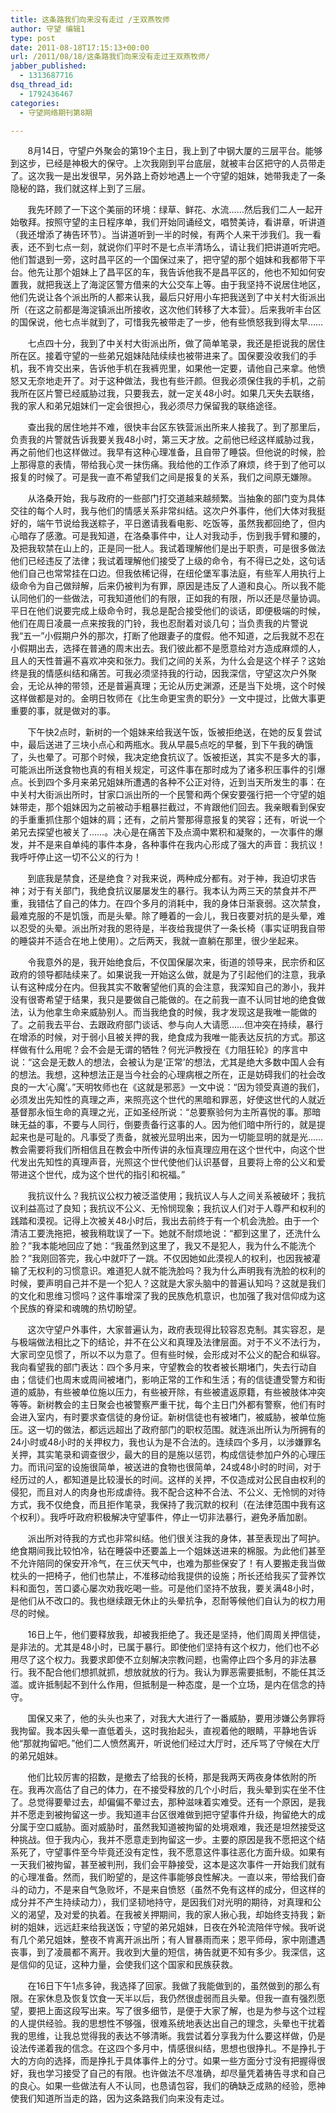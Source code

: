 ```yaml
---
title: 这条路我们向来没有走过 /王双燕牧师
author: 守望 编辑1
type: post
date: 2011-08-18T17:15:13+00:00
url: /2011/08/18/这条路我们向来没有走过王双燕牧师/
jabber_published:
  - 1313687716
dsq_thread_id:
  - 1792436467
categories:
  - 守望网络期刊第8期

---
```

<p style="text-align: left;">
         8月14日，守望户外聚会的第19个主日，我上到了中钢大厦的三层平台。能够到这步，已经是神极大的保守。上次我刚到平台底层，就被丰台区把守的人员带走了。这次我一是出发很早，另外路上奇妙地遇上一个守望的姐妹，她带我走了一条隐秘的路，我们就这样上到了三层。<!--more-->
</p>

       我先环顾了一下这个美丽的环境：绿草、鲜花、水流……然后我们二人一起开始敬拜。按照守望的主日程序单，我们开始同诵经文，唱赞美诗，看讲章，听讲道（我还增添了祷告环节）。当讲道听到一半的时候，有两个人来干涉我们。我一看表，还不到七点一刻，就说你们平时不是七点半清场么，请让我们把讲道听完吧。他们暂退到一旁，这时昌平区的一个国保过来了，把守望的那个姐妹和我都带下平台。他先让那个姐妹上了昌平区的车，我告诉他我不是昌平区的，他也不知如何安置我，就把我送上了海淀区警方借来的大公交车上等。由于我坚持不说居住地区，他们先说让各个派出所的人都来认我，最后只好用小车把我送到了中关村大街派出所（在这之前都是海淀镇派出所接收，这次他们转移了大本营）。后来我听丰台区的国保说，他七点半就到了，可惜我先被带走了一步，他有些愤怒我到得太早……

       七点四十分，我到了中关村大街派出所，做了简单笔录，我还是拒说我的居住所在区。接着守望的一些弟兄姐妹陆陆续续也被带进来了。国保要没收我们的手机，我不肯交出来，告诉他手机在我裤兜里，如果他一定要，请他自己来拿。他愤怒又无奈地走开了。对于这种做法，我也有些汗颜。但我必须保住我的手机，之前我所在区片警已经威胁过我，只要我去，就一定关48小时。如果几天失去联络，我的家人和弟兄姐妹们一定会很担心，我必须尽力保留我的联络途径。

       查出我的居住地并不难，很快丰台区东铁营派出所来人接我了。到了那里后，负责我的片警就告诉我要关我48小时，第三天才放。之前他已经这样威胁过我，再之前他们也这样做过。我早有这种心理准备，且自带了睡袋。但他说的时候，脸上那得意的表情，带给我心灵一抹伤痛。我给他的工作添了麻烦，终于到了他可以报复的时候了。可是我一直不希望我们之间是报复的关系，我们之间原无嫌隙。

       从洛桑开始，我与政府的一些部门打交道越来越频繁。当抽象的部门变为具体交往的每个人时，我与他们的情感关系非常纠结。这次户外事件，他们大体对我挺好的，端午节说给我送粽子，平日邀请我看电影、吃饭等，虽然我都回绝了，但内心暗存了感激。可是我知道，在洛桑事件中，让人对我动手，伤到我手臂和腰的，及把我软禁在山上的，正是同一批人。我试着理解他们是出于职责，可是很多做法他们已经违反了法律；我试着理解他们接受了上级的命令，有不得已之处，这句话他们自己也常常挂在口边。但我依稀记得，在纽伦堡军事法庭，有些军人用执行上级命令为自己做辩解，后来仍被判为有罪，原因是违反了人道和良心。所以我不能认同他们的一些做法，可我知道他们的有限，正如我的有限，所以还是尽量协调。平日在他们说要完成上级命令时，我总是配合接受他们的谈话，即便极端的时候，他们在周日凌晨一点来按我的门铃，我也忍耐着对谈几句；当负责我的片警说我“五一”小假期户外的那次，打断了他跟妻子的度假。他不知道，之后我就不忍在小假期出去，选择在普通的周末出去。我们彼此都不是愿意给对方造成麻烦的人，且人的天性普遍不喜欢冲突和张力。我们之间的关系，为什么会是这个样子？这始终是我的情感纠结和痛苦。可我必须坚持我的行动，因我深信，守望这次户外聚会，无论从神的带领，还是普遍真理；无论从历史渊源，还是当下处境，这个时候这样做都是对的。金明日牧师在《比生命更宝贵的职分》一文中提过，比做大事更重要的事，就是做对的事。

       下午快2点时，新树的一个姐妹来给我送午饭，饭被拒绝送，在她的反复尝试中，最后送进了三块小点心和两瓶水。我从早晨5点吃的早餐，到下午我的确饿了，头也晕了。可那个时候，我决定绝食抗议了。饭被拒送，其实不是多大的事，可能派出所送食物也真的有相关规定，可这件事在那时成为了诸多积压事件的引爆点。长到四个多月来弟兄姐妹所遭遇的各种不公正对待，近到当天所发生的事：在中关村大街派出所时，甘家口派出所的一个民警和两个保安要强行把一个守望的姐妹带走，那个姐妹因为之前被动手粗暴拦截过，不肯跟他们回去。我亲眼看到保安的手重重抓住那个姐妹的肩；还有，之前片警那得意报复的笑容；还有，听说一个弟兄去探望也被关了……。决心是在痛苦下及点滴中累积和凝聚的，一次事件的爆发，并不是来自单纯的事件本身，各种事件在我内心形成了强大的声音：我抗议！我呼吁停止这一切不公义的行为！

       到底我是禁食，还是绝食？对我来说，两种成分都有。对于神，我迫切求告神；对于有关部门，我绝食抗议屡屡发生的暴行。我本认为两三天的禁食并不严重，我错估了自己的体力。在四个多月的消耗中，我的身体日渐衰弱。这次禁食，最难克服的不是饥饿，而是头晕。除了睡着的一会儿，我日夜要对抗的是头晕，难以忍受的头晕。派出所对我的恩待是，半夜给我提供了一条长椅（事实证明我自带的睡袋并不适合在地上使用）。之后两天，我就一直躺在那里，很少坐起来。

       令我意外的是，我开始绝食后，不仅国保屡次来，街道的领导来，民宗侨和区政府的领导都陆续来了。如果说我一开始这么做，就是为了引起他们的注意，我承认有这种成分在内。但我其实不敢奢望他们真的会注意，我深知自己的渺小，我并没有很寄希望于结果，我只是要做自己能做的。在之前我一直不认同甘地的绝食做法，认为他拿生命来威胁别人。而当我绝食的时候，我才发现这是我唯一能做的了。之前我去平台、去跟政府部门谈话、参与向人大请愿……但冲突在持续，暴行在增添的时候，对于弱小且被关押的我，绝食成为我唯一能表达反抗的方式。那这样做有什么用呢？会不会是无谓的牺牲？何光沪教授在《力阻狂轮》的序言中说：“这会是无数人的想法，会被认为是‘正常’的想法，尤其是绝大多数中国人会有的想法。我想，这种想法正是当今社会的心理病根之所在，正是妨碍我们的社会改良的一大‘心魔’。”天明牧师也在《这就是邪恶》一文中说：“因为领受真道的我们，必须发出先知性的真理之声，来照亮这个世代的黑暗和罪恶，好使这世代的人就近基督那永恒生命的真理之光，正如圣经所说：“总要察验何为主所喜悦的事。那暗昧无益的事，不要与人同行，倒要责备行这事的人。因为他们暗中所行的，就是提起来也是可耻的。凡事受了责备，就被光显明出来，因为一切能显明的就是光……教会需要将我们所相信且在教会中所传讲的永恒真理应用在这个世代中，向这个世代发出先知性的真理声音，光照这个世代使他们认识基督，且要将上帝的公义和爱带进这个世代，成为这个世代的指引和祝福。”

       我抗议什么？我抗议公权力被泛滥使用；我抗议人与人之间关系被破坏；我抗议利益高过了良知；我抗议不公义、无怜悯现象；我抗议人们对于人尊严和权利的践踏和漠视。记得上次被关48小时后，我出去前终于有一个机会洗脸。由于一个清洁工要洗拖把，被我稍耽误了一下。她就不耐烦地说：“都到这里了，还洗什么脸？”我本能地回应了她：“我虽然到这里了，我又不是犯人，我为什么不能洗个脸？”我刚回答完，我心中就吓了一跳。不仅因她如此漠视人的权利，也因我被灌输了无权利的习惯意识。难道犯人就不能洗脸吗？我为什么声明我有洗脸的权利的时候，要声明自己并不是一个犯人？这就是大家头脑中的普遍认知吗？这就是我们的文化和思维习惯吗？这件事增深了我的民族危机意识，也加强了我对信仰成为这个民族的脊梁和魂魄的热切盼望。

       这次守望户外事件，大家普遍认为，政府表现得比较容忍克制。其实容忍，是与极端做法相比之下的结论，并不在公义和真理及法律层面。对于不义不法行为，大家司空见惯了，所以不以为意了。但有些时候，会形成对不公义的配合和纵容。我向看望我的部门表达：四个多月来，守望教会的牧者被长期堵门，失去行动自由；信徒们也周末或周间被堵门，影响正常的工作和生活；有的信徒遭受警方和街道的威胁，有些被单位施以压力，有些被开除，有些被遣返原籍，有些被肢体冲突等等。新树教会的主日聚会也被警察严重干扰，每个主日门外都有警察，他们有时会进入室内，有时要求查信徒的身份证。新树信徒也有被堵门，被威胁，被单位施压。这一切的做法，都远远超出了政府部门的职权范围。就连派出所认为所拥有的24小时或48小时的关押权力，我也认为是不合法的。连续四个多月，以涉嫌罪名关押，其实笔录和调查很少，最大的目的是施以惩罚，构成信徒参加户外的心理压力。而讯问室的设施很简单，被送进的食物也很简单，24或48小时的时间，对于经历过的人，都知道是比较漫长的时间。这样的关押，不仅造成对公民自由权利的侵犯，而且对人的肉身也形成虐待。我不配合这种不合法、不公义、无怜悯的对待方式，我不仅绝食，而且拒作笔录，我保持了我沉默的权利（在法律范围中我有这个权利）。我呼吁政府积极解决守望事件，停止一切非法暴行，避免矛盾加剧。

       派出所对待我的方式也非常纠结。他们很关注我的身体，甚至表现出了呵护。绝食期间我比较怕冷，钻在睡袋中还要盖上一个姐妹送进来的棉服。为此他们甚至不允许陪同的保安开冷气，在三伏天气中，也难为那些保安了！有人要搬走我当做枕头的一把椅子，他们也禁止，不准移动给我提供的设施；所长还给我买了营养饮料和面包，苦口婆心屡次劝我吃喝一些。可是他们坚持不放我，要关满48小时，是他们从不改口的。我也继续跟无休止的头晕抗争，忍耐等候他们自认为的权力用尽的时候。

       16日上午，他们要释放我，却被我拒绝了。我还是坚持，他们周周关押信徒，是非法的。尤其是48小时，已属于暴行。即使他们坚持有这个权力，他们也不必用尽了这个权力。我要求即使不立刻解决宗教问题，也需停止四个多月的非法暴行。我不配合他们想抓就抓，想放就放的行为。我认为罪恶需要抵制，不能任其泛滥。或许抵制起不到什么作用，但抵制是一种态度，是一个立场，是内在信念的持守。

       国保又来了，他的头头也来了，对我大大进行了一番威胁，要用涉嫌公务罪将我拘留。我本因头晕一直低着头，这时我抬起头，直视着他的眼睛，平静地告诉他“那就拘留吧。”他们二人愤然离开，听说他们经过大厅时，还斥骂了守候在大厅的弟兄姐妹。

       他们比较厉害的招数，是撤去了给我的长椅，那是我两天两夜身体依附的所在。我再次高估了自己的体力，在不接受释放的几个小时后，我头晕到实在坐不住了。总觉得要晕过去，却偏偏不晕过去，那种滋味着实难受。还有一个原因，是我并不愿走到被拘留这一步。我知道丰台区很难做到把守望事件升级，拘留绝大的成分属于空口威胁。面对威胁时，虽然我知道被拘留的处境艰难，我还是坦然接受这种挑战。但于我内心，我并不愿意走到拘留这一步。主要的原因是我不愿把这个结系死了，守望事件至今毕竟还没有定性，我不愿意这件事往恶化方面升级。如果有一天我们被拘留，甚至被判刑，我们会平静接受，这本是这次事件一开始我们就有的心理准备。然而，我们盼望的，是这件事能够良性解决。一直以来，带给我们奋斗的动力，不是来自气急败坏，不是来自愤怒（虽然不免有这样的成分，但这样的成分并不产生持续动力），我们坚韧地持守，是因我们对光明的期待，对真理和公义的渴望，及对爱的执着。在我被关押期间，我的家人揪心我，却始终支持我；新树的姐妹，远远赶来给我送饭；守望的弟兄姐妹，日夜在外轮流陪伴守候。我听说有几个弟兄姐妹，整夜不肯离开派出所；有人冒暴雨而来；恩平师母，家中刚遭遇丧事，到了凌晨都不离开。我收到大量的短信，祷告就更不知有多少。我深信，这是信仰的见证，这种力量，会使我们这个国家和民族获救。

       在16日下午1点多钟，我选择了回家。我做了我能做到的，虽然做到的那么有限。在家休息及恢复饮食一天半以后，我仍然很虚弱而且头晕。但我一直有强烈愿望，要把上面这段写出来。写了很多细节，是便于大家了解，也是为参与这个过程的人提供经验。我的思想性不够强，很难系统地表达出自己的理念，头晕也干扰着我的思维，让我总觉得我的表达不够清晰。我尝试着分享我为什么要这样做，仍是设法传递着我的信念。在这四个多月中，情感很纠结，思想也很挣扎。不是挣扎于大的方向的选择，而是挣扎于具体事件上的分寸。如果一些方面分寸没有把握得很好，我也学习接受了自己的有限。也许做法不尽准确，却尽量凭着祷告寻求和自己的良心。如果一些做法有人不认同，也恳请包容，我们的确缺乏成熟的经验，愿神使我们知道所当走的路，因为这条路我们向来没有走过。
